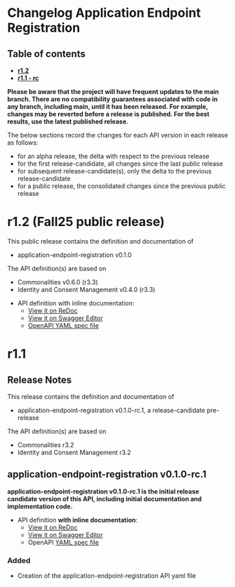 # Changelog Application Endpoint Registration

## Table of contents

- **[r1.2](#r12---rc)**
- **[r1.1 - rc](#r11---rc)**

**Please be aware that the project will have frequent updates to the main branch. There are no compatibility guarantees associated with code in any branch, including main, until it has been released. For example, changes may be reverted before a release is published. For the best results, use the latest published release.**

The below sections record the changes for each API version in each release as follows:

* for an alpha release, the delta with respect to the previous release
* for the first release-candidate, all changes since the last public release
* for subsequent release-candidate(s), only the delta to the previous release-candidate
* for a public release, the consolidated changes since the previous public release

<!--Repeat the below release section (header 1 and subsections) at the top of this file for each new (pre-)release-->

# r1.2 (Fall25 public release)
This public release contains the definition and documentation of
* application-endpoint-registration v0.1.0

The API definition(s) are based on
* Commonalities v0.6.0 (r3.3)
* Identity and Consent Management v0.4.0 (r3.3)

- API definition with inline documentation:
  - [View it on ReDoc](https://redocly.github.io/redoc/?url=https://raw.githubusercontent.com/camaraproject/ApplicationEndpointRegistration/r1.2/code/API_definitions/application-endpoint-registration.yaml&nocors)
  - [View it on Swagger Editor](https://camaraproject.github.io/swagger-ui/?url=https://raw.githubusercontent.com/camaraproject/ApplicationEndpointRegistration/r1.2/code/API_definitions/application-endpoint-registration.yaml)
  - [OpenAPI YAML spec file](https://github.com/camaraproject/ApplicationEndpointRegistration/blob/r1.2/code/API_definitions/application-endpoint-registration.yaml)
  
# r1.1

## Release Notes


This release contains the definition and documentation of
* application-endpoint-registration v0.1.0-rc.1, a release-candidate pre-release

The API definition(s) are based on
* Commonalities r3.2
* Identity and Consent Management r3.2

## application-endpoint-registration v0.1.0-rc.1

**application-endpoint-registration v0.1.0-rc.1 is the initial release candidate version of this API, including initial documentation and implementation code.**

- API definition **with inline documentation**:
  - [View it on ReDoc](https://redocly.github.io/redoc/?url=https://raw.githubusercontent.com/camaraproject/ApplicationEndpointRegistration/r1.1/code/API_definitions/application-endpoint-registration.yaml&nocors)
  - [View it on Swagger Editor](https://camaraproject.github.io/swagger-ui/?url=https://raw.githubusercontent.com/camaraproject/ApplicationEndpointRegistration/r1.1/code/API_definitions/application-endpoint-registration.yaml)
  - OpenAPI [YAML spec file](https://github.com/camaraproject/ApplicationEndpointRegistration/blob/r1.1/code/API_definitions/application-endpoint-registration.yaml)
  
### Added
* Creation of the application-endpoint-registration API yaml file
